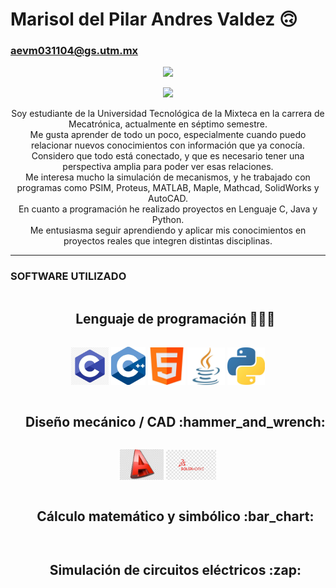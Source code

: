 # Marisol del Pilar Andres Valdez :upside_down_face:  
### aevm031104@gs.utm.mx

<p align="center">
  <img src="https://media.tenor.com/P2jzJOarlwYAAAAi/roblox-forsaken-roblox.gif" width="45">
</p>

<p align="center">
  <img src="https://i.pinimg.com/originals/f2/c7/f6/f2c7f62b7cfa21d1e92088c855aa3bd4.gif" width="500">
</p>

<p align="center">
Soy estudiante de la Universidad Tecnológica de la Mixteca en la carrera de Mecatrónica, actualmente en séptimo semestre.<br>
Me gusta aprender de todo un poco, especialmente cuando puedo relacionar nuevos conocimientos con información que ya conocía.<br>
Considero que todo está conectado, y que es necesario tener una perspectiva amplia para poder ver esas relaciones.<br>
Me interesa mucho la simulación de mecanismos, y he trabajado con programas como PSIM, Proteus, MATLAB, Maple, Mathcad, SolidWorks y AutoCAD.<br>
En cuanto a programación he realizado proyectos en Lenguaje C, Java y Python.<br>
Me entusiasma seguir aprendiendo y aplicar mis conocimientos en proyectos reales que integren distintas disciplinas.
</p>

---
### SOFTWARE UTILIZADO 
<div id="user-content-toc">
  <ul align="center">
    <summary><h2 style="display: inline-block">Lenguaje de programación 👨🏻‍💻</h2></summary>
  </ul>
</div>

<!-- tech stack icons personalizados -->
<p align="center">
  <img src="https://raw.githubusercontent.com/MarowlAndrval/MarowlAndrval/main/imag/c.jpg" width="60" alt="C">
  <img src="https://raw.githubusercontent.com/MarowlAndrval/MarowlAndrval/main/imag/cmas.jpg" width="55" alt="C++">
  <img src="https://raw.githubusercontent.com/MarowlAndrval/MarowlAndrval/main/imag/h.jpg" width="60" alt="HTML">
  <img src="https://raw.githubusercontent.com/MarowlAndrval/MarowlAndrval/main/imag/ja.jpg" width="60" alt="Java">
  <img src="https://raw.githubusercontent.com/MarowlAndrval/MarowlAndrval/main/imag/py.jpg" width="60" alt="Python">
</p>

<div id="user-content-toc">
  <ul align="center">
    <summary><h2 style="display: inline-block">Diseño mecánico / CAD :hammer_and_wrench:</h2></summary>
  </ul>
</div>

<!-- tech stack icons personalizados -->
<p align="center">
  <img src="https://raw.githubusercontent.com/MarowlAndrval/MarowlAndrval/main/imag/a.jpg" width="70" alt="Autocad">
  <img src="https://raw.githubusercontent.com/MarowlAndrval/MarowlAndrval/main/imag/s.jpg" width="80" alt="Solid Works">
</p>

<div id="user-content-toc">
  <ul align="center">
    <summary><h2 style="display: inline-block">Cálculo matemático y simbólico :bar_chart:</h2></summary>
  </ul>
</div>

<div id="user-content-toc">
  <ul align="center">
    <summary><h2 style="display: inline-block">Simulación de circuitos eléctricos :zap:</h2></summary>
  </ul>
</div>
